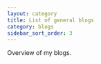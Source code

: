 ```yaml
---
layout: category
title: List of general blogs
category: blogs
sidebar_sort_order: 3
---
```


Overview of my blogs.
